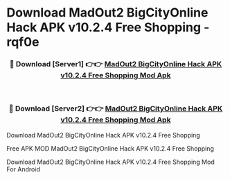 # Download MadOut2 BigCityOnline Hack APK v10.2.4 Free Shopping - rqf0e



<div align="center">
<h3>🔴 Download [Server1] 👉👉 <a href="https://momento.my/?title=MadOut2_BigCityOnline_Hack_APK_v10.2.4_Free_Shopping">MadOut2 BigCityOnline Hack APK v10.2.4 Free Shopping Mod Apk</a></h3><br>

<h3>🔴 Download [Server2] 👉👉 <a href="https://momento.my/?title=MadOut2_BigCityOnline_Hack_APK_v10.2.4_Free_Shopping">MadOut2 BigCityOnline Hack APK v10.2.4 Free Shopping Mod Apk</a></h3>
</div>



Download MadOut2 BigCityOnline Hack APK v10.2.4 Free Shopping 

Free APK MOD MadOut2 BigCityOnline Hack APK v10.2.4 Free Shopping 

Download MadOut2 BigCityOnline Hack APK v10.2.4 Free Shopping Mod For Android
